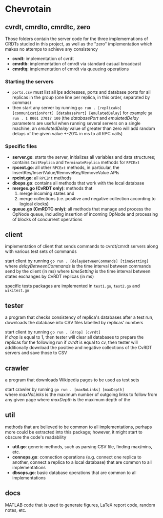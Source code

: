 # Chevrotain

## cvrdt, cmrdto, cmrdtc, zero
Those folders contain the server code for the three implemernations of CRDTs studied in this project, as well as the "zero" implementation which makes no attemps to achieve any consistency

* **cvrdt**: implementation of cvrdt
* **cmrdtb**: implementation of cmrdt via standard casual broadcast
* **cmrdtq**: implementation of cmrdt via queueing operations

### Starting the servers
* `ports.csv` must list all ips addresses, ports and database ports for all replicas in the group (one line per replica, in this order, separated by commas)
* then start any server by running `go run . [replicaNo] [communicationPort] [databasePort] [emulatedDelay]`
for example `go run . 1 8001 27017 100` (the *databasePort* and *emulatedDelay* parameters are useful when running several servers on a single machine, an *emulatedDelay* value of greater than zero will add random delays of the given value +-20% in ms to all RPC calls)

### Specific files
* **server.go**: starts the server, initializes all variables and data structures; contains `InitReplica` and `TerminateReplica` methods for `RPCExt`
* **rpcext.go**: all other `RPCExt` methods, in particular, the InsertKey/InsertValue/RemoveKey/RemoveValue APIs
* **rpcint.go**: all `RPCInt` methods
* **dbops.go**: contains all methods that work with the local database
* **merges.go (CvRDT only)**: methods that
    1. merge incoming states and
    2. merge collections (i.e. positive and negative collection according to logical clocks)
* **queue.go (CmRDTC only)**: all methods that manage and process the OpNode queue, including insertion of incoming OpNode and processing of blocks of concurrent operations

## client
implementation of client that sends commands to cvrdt/cmrdt servers along with various test sets of commands

start client by running `go run . [delayBetweenCommands] [timeSetting]` \
where *delayBetweenCommands* is the time interval between commands send by the client (in ms)
where *timeSetting* is the time interval between states exchanges by CvRDT replicas (in ms)

specific tests packages are implemented in `test1.go`, `test2.go` and `wikitest.go`

## tester
a program that checks consistency of replica's databases after a test run, downloads the database into CSV files labelled by replicas' numbers

start client by running `go run . [drop] [cvrdt]` \
if *drop* is equal to 1, then tester will clear all databases to prepare the replicas for the following run
if *cvrdt* is equal to cv, then tester will additionally download the positive and negative collections of the CvRDT servers and save those to CSV

## crawler
a program that downloads Wikipedia pages to be used as test sets

start crawler by running `go run . [maxNoLinks] [maxDepth]` \
where *maxNoLinks* is the maximum number of outgoing links to follow from any given page
where *maxDepth* is the maximum depth of the 

## util
methods that are believed to be common to all implementations, perhaps more could be extracted into this package; however, it might start to obscure the code's readability

* **util.go**: generic methods, such as parsing CSV file, finding max/mins, etc.
* **connops.go**: connection operations (e.g. connect one replica to another, connect a replica to a local database) that are common to all implementations
* **dbsops.go**: basic database operations that are common to all implementations

## docs
MATLAB code that is used to generate figures, LaTeX report code, random notes, etc.
